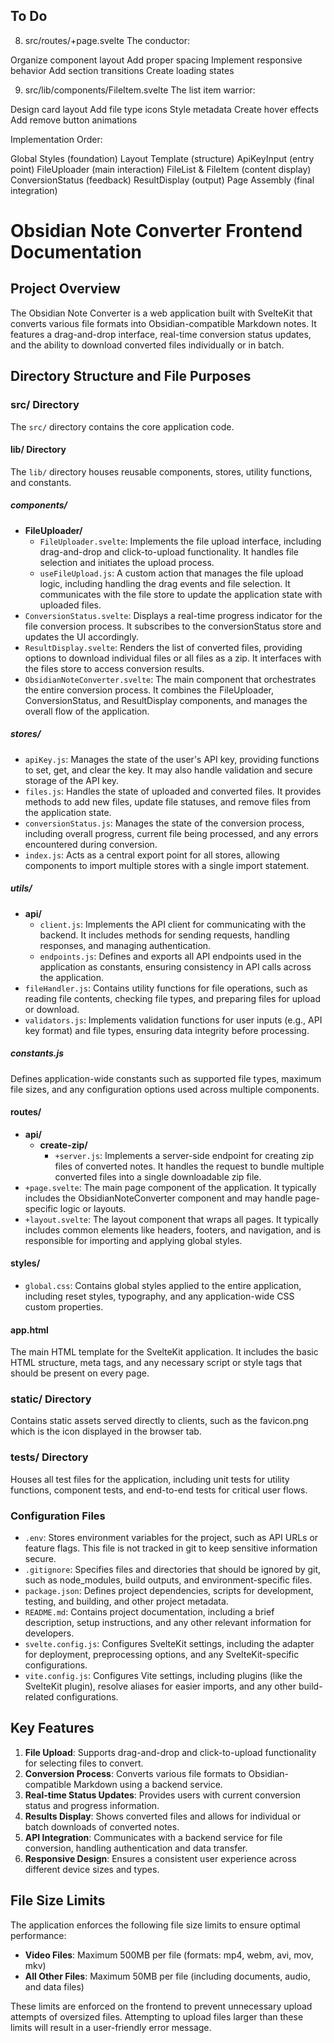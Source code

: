 ## To Do

8. src/routes/+page.svelte
The conductor:

Organize component layout
Add proper spacing
Implement responsive behavior
Add section transitions
Create loading states

9. src/lib/components/FileItem.svelte
The list item warrior:

Design card layout
Add file type icons
Style metadata
Create hover effects
Add remove button animations

Implementation Order:

Global Styles (foundation)
Layout Template (structure)
ApiKeyInput (entry point)
FileUploader (main interaction)
FileList & FileItem (content display)
ConversionStatus (feedback)
ResultDisplay (output)
Page Assembly (final integration)

# Obsidian Note Converter Frontend Documentation

## Project Overview

The Obsidian Note Converter is a web application built with SvelteKit that converts various file formats into Obsidian-compatible Markdown notes. It features a drag-and-drop interface, real-time conversion status updates, and the ability to download converted files individually or in batch.

## Directory Structure and File Purposes

### src/ Directory

The `src/` directory contains the core application code.

#### lib/ Directory

The `lib/` directory houses reusable components, stores, utility functions, and constants.

##### components/

- **FileUploader/**
  - `FileUploader.svelte`: Implements the file upload interface, including drag-and-drop and click-to-upload functionality. It handles file selection and initiates the upload process.
  - `useFileUpload.js`: A custom action that manages the file upload logic, including handling the drag events and file selection. It communicates with the file store to update the application state with uploaded files.
- `ConversionStatus.svelte`: Displays a real-time progress indicator for the file conversion process. It subscribes to the conversionStatus store and updates the UI accordingly.
- `ResultDisplay.svelte`: Renders the list of converted files, providing options to download individual files or all files as a zip. It interfaces with the files store to access conversion results.
- `ObsidianNoteConverter.svelte`: The main component that orchestrates the entire conversion process. It combines the FileUploader, ConversionStatus, and ResultDisplay components, and manages the overall flow of the application.

##### stores/

- `apiKey.js`: Manages the state of the user's API key, providing functions to set, get, and clear the key. It may also handle validation and secure storage of the API key.
- `files.js`: Handles the state of uploaded and converted files. It provides methods to add new files, update file statuses, and remove files from the application state.
- `conversionStatus.js`: Manages the state of the conversion process, including overall progress, current file being processed, and any errors encountered during conversion.
- `index.js`: Acts as a central export point for all stores, allowing components to import multiple stores with a single import statement.

##### utils/

- **api/**
  - `client.js`: Implements the API client for communicating with the backend. It includes methods for sending requests, handling responses, and managing authentication.
  - `endpoints.js`: Defines and exports all API endpoints used in the application as constants, ensuring consistency in API calls across the application.
- `fileHandler.js`: Contains utility functions for file operations, such as reading file contents, checking file types, and preparing files for upload or download.
- `validators.js`: Implements validation functions for user inputs (e.g., API key format) and file types, ensuring data integrity before processing.

##### constants.js

Defines application-wide constants such as supported file types, maximum file sizes, and any configuration options used across multiple components.

#### routes/

- **api/**
  - **create-zip/**
    - `+server.js`: Implements a server-side endpoint for creating zip files of converted notes. It handles the request to bundle multiple converted files into a single downloadable zip file.
- `+page.svelte`: The main page component of the application. It typically includes the ObsidianNoteConverter component and may handle page-specific logic or layouts.
- `+layout.svelte`: The layout component that wraps all pages. It typically includes common elements like headers, footers, and navigation, and is responsible for importing and applying global styles.

#### styles/

- `global.css`: Contains global styles applied to the entire application, including reset styles, typography, and any application-wide CSS custom properties.

#### app.html

The main HTML template for the SvelteKit application. It includes the basic HTML structure, meta tags, and any necessary script or style tags that should be present on every page.

### static/ Directory

Contains static assets served directly to clients, such as the favicon.png which is the icon displayed in the browser tab.

### tests/ Directory

Houses all test files for the application, including unit tests for utility functions, component tests, and end-to-end tests for critical user flows.

### Configuration Files

- `.env`: Stores environment variables for the project, such as API URLs or feature flags. This file is not tracked in git to keep sensitive information secure.
- `.gitignore`: Specifies files and directories that should be ignored by git, such as node_modules, build outputs, and environment-specific files.
- `package.json`: Defines project dependencies, scripts for development, testing, and building, and other project metadata.
- `README.md`: Contains project documentation, including a brief description, setup instructions, and any other relevant information for developers.
- `svelte.config.js`: Configures SvelteKit settings, including the adapter for deployment, preprocessing options, and any SvelteKit-specific configurations.
- `vite.config.js`: Configures Vite settings, including plugins (like the SvelteKit plugin), resolve aliases for easier imports, and any other build-related configurations.

## Key Features

1. **File Upload**: Supports drag-and-drop and click-to-upload functionality for selecting files to convert.
2. **Conversion Process**: Converts various file formats to Obsidian-compatible Markdown using a backend service.
3. **Real-time Status Updates**: Provides users with current conversion status and progress information.
4. **Results Display**: Shows converted files and allows for individual or batch downloads of converted notes.
5. **API Integration**: Communicates with a backend service for file conversion, handling authentication and data transfer.
6. **Responsive Design**: Ensures a consistent user experience across different device sizes and types.

## File Size Limits

The application enforces the following file size limits to ensure optimal performance:

- **Video Files**: Maximum 500MB per file (formats: mp4, webm, avi, mov, mkv)
- **All Other Files**: Maximum 50MB per file (including documents, audio, and data files)

These limits are enforced on the frontend to prevent unnecessary upload attempts of oversized files. Attempting to upload files larger than these limits will result in a user-friendly error message.
